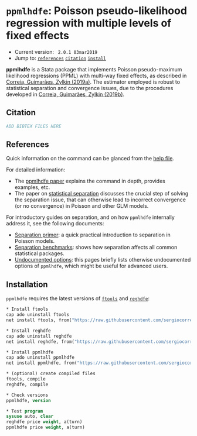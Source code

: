 # `ppmlhdfe`: Poisson pseudo-likelihood regression with multiple levels of fixed effects

- Current version: ` 2.0.1 03mar2019`
- Jump to: [`references`](#references) [`citation`](#citation) [`install`](#installation)

**ppmlhdfe** is a Stata package that implements Poisson pseudo-maximum likelihood regressions (PPML) with multi-way fixed effects, as described in [Correia, Guimarães, Zylkin (2019a)](http://scorreia.com/research/ppmlhdfe.pdf). The estimator employed is robust to statistical separation and convergence issues, due to the procedures developed in [Correia, Guimarães, Zylkin (2019b)](http://scorreia.com/research/separation.pdf).


## Citation

```bibtex
ADD BIBTEX FILES HERE
```


## References

Quick information on the command can be glanced from the [help file](http://scorreia.com/help/ppmlhdfe.html).

For detailed information:

- The [ppmlhdfe paper](http://scorreia.com/research/ppmlhdfe.pdf) explains the command in depth, provides examples, etc.
- The paper on [statistical separation](http://scorreia.com/research/separation.pdf) discusses the crucial step of solving the separation issue, that can otherwise lead to incorrect convergence (or no convergence) in Poisson and other GLM models.

For introductory guides on separation, and on how `ppmlhdfe` internally address it, see the following documents:

- [Separation primer](https://github.com/sergiocorreia/ppmlhdfe/blob/master/guides/separation_primer.md): a quick practical introduction to separation in Poisson models.
- [Separation benchmarks](https://github.com/sergiocorreia/ppmlhdfe/blob/master/guides/separation_benchmarks.md): shows how separation affects all common statistical packages.
- [Undocumented options](https://github.com/sergiocorreia/ppmlhdfe/blob/master/guides/undocumented.md): this pages briefly lists otherwise undocumented options of `ppmlhdfe`, which might be useful for advanced users.


## Installation

`ppmlhdfe` requires the latest versions of [`ftools`](https://github.com/sergiocorreia/ftools) and [`reghdfe`](https://github.com/sergiocorreia/reghdfe):

```stata
* Install ftools
cap ado uninstall ftools
net install ftools, from("https://raw.githubusercontent.com/sergiocorreia/ftools/master/src/")

* Install reghdfe
cap ado uninstall reghdfe
net install reghdfe, from("https://raw.githubusercontent.com/sergiocorreia/reghdfe/master/src/")

* Install ppmlhdfe
cap ado uninstall ppmlhdfe
net install ppmlhdfe, from("https://raw.githubusercontent.com/sergiocorreia/ppmlhdfe/master/src/")

* (optional) create compiled files
ftools, compile
reghdfe, compile

* Check versions
ppmlhdfe, version

* Test program
sysuse auto, clear
reghdfe price weight, a(turn)
ppmlhdfe price weight, a(turn)
```
